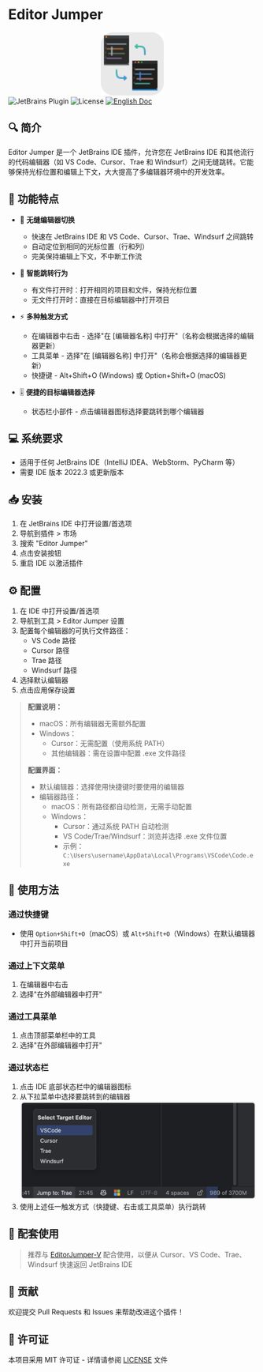 # Editor Jumper

<div align="center">
  <img src="src/main/resources/META-INF/pluginIcon.svg" alt="Editor Jumper图标" width="128" height="128"/>
</div>

<div >
  <img src="https://img.shields.io/badge/JetBrains-Plugin-orange" alt="JetBrains Plugin"/>
  <img src="https://img.shields.io/badge/License-MIT-blue" alt="License"/>
  <a href="README.md"><img src="https://img.shields.io/badge/Doc-English-blue.svg" alt="English Doc"/></a>
</div>

## 🔍 简介

Editor Jumper 是一个 JetBrains IDE 插件，允许您在 JetBrains IDE 和其他流行的代码编辑器（如 VS Code、Cursor、Trae 和 Windsurf）之间无缝跳转。它能够保持光标位置和编辑上下文，大大提高了多编辑器环境中的开发效率。

## 🌟 功能特点

- 🚀 **无缝编辑器切换**
  - 快速在 JetBrains IDE 和 VS Code、Cursor、Trae、Windsurf 之间跳转
  - 自动定位到相同的光标位置（行和列）
  - 完美保持编辑上下文，不中断工作流

- 🎯 **智能跳转行为**
  - 有文件打开时：打开相同的项目和文件，保持光标位置
  - 无文件打开时：直接在目标编辑器中打开项目

- ⚡ **多种触发方式**
  - 在编辑器中右击 - 选择"在 [编辑器名称] 中打开"（名称会根据选择的编辑器更新）
  - 工具菜单 - 选择"在 [编辑器名称] 中打开"（名称会根据选择的编辑器更新）
  - 快捷键 - Alt+Shift+O (Windows) 或 Option+Shift+O (macOS)

- 🎚️ **便捷的目标编辑器选择**
  - 状态栏小部件 - 点击编辑器图标选择要跳转到哪个编辑器

## 💻 系统要求

- 适用于任何 JetBrains IDE（IntelliJ IDEA、WebStorm、PyCharm 等）
- 需要 IDE 版本 2022.3 或更新版本

## 📥 安装

1. 在 JetBrains IDE 中打开设置/首选项
2. 导航到插件 > 市场
3. 搜索 "Editor Jumper"
4. 点击安装按钮
5. 重启 IDE 以激活插件

## ⚙️ 配置

1. 在 IDE 中打开设置/首选项
2. 导航到工具 > Editor Jumper 设置
3. 配置每个编辑器的可执行文件路径：
   - VS Code 路径
   - Cursor 路径
   - Trae 路径
   - Windsurf 路径
4. 选择默认编辑器
5. 点击应用保存设置

> **配置说明：**
> - macOS：所有编辑器无需额外配置
> - Windows：
>   - Cursor：无需配置（使用系统 PATH）
>   - 其他编辑器：需在设置中配置 .exe 文件路径
>
> **配置界面：**
> - 默认编辑器：选择使用快捷键时要使用的编辑器
> - 编辑器路径：
>   - macOS：所有路径都自动检测，无需手动配置
>   - Windows：
>     - Cursor：通过系统 PATH 自动检测
>     - VS Code/Trae/Windsurf：浏览并选择 .exe 文件位置
>     - 示例：`C:\Users\username\AppData\Local\Programs\VSCode\Code.exe`

## 🚀 使用方法

### 通过快捷键

- 使用 `Option+Shift+O`（macOS）或 `Alt+Shift+O`（Windows）在默认编辑器中打开当前项目

### 通过上下文菜单

1. 在编辑器中右击
2. 选择"在外部编辑器中打开"

### 通过工具菜单

1. 点击顶部菜单栏中的工具
2. 选择"在外部编辑器中打开"

### 通过状态栏

1. 点击 IDE 底部状态栏中的编辑器图标
2. 从下拉菜单中选择要跳转到的编辑器
   ![选择目标编辑器](image/SelectTargetEditor.png)
3. 使用上述任一触发方式（快捷键、右击或工具菜单）执行跳转

## 🔄 配套使用

> 推荐与 [EditorJumper-V](https://github.com/wanniwa/EditorJumper-V) 配合使用，以便从 Cursor、VS Code、Trae、Windsurf 快速返回 JetBrains IDE

## 🤝 贡献

欢迎提交 Pull Requests 和 Issues 来帮助改进这个插件！

## 📄 许可证

本项目采用 MIT 许可证 - 详情请参阅 [LICENSE](LICENSE) 文件